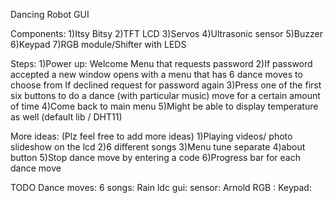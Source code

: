 Dancing Robot GUI

Components:
1)Itsy Bitsy
2)TFT LCD
3)Servos
4)Ultrasonic sensor
5)Buzzer
6)Keypad
7)RGB module/Shifter with LEDS

Steps:
1)Power up: Welcome Menu that requests password
2)If password accepted a new window opens with a menu that has 6 dance moves to choose from
  If declined request for password again
3)Press one of the first six buttons to do a dance (with particular music) move for a certain amount of time 
4)Come back to main menu
5)Might be able to display temperature as well (default lib / DHT11)

More ideas: (Plz feel free to add more ideas)
1)Playing videos/ photo slideshow on the lcd
2)6 different songs 
3)Menu tune separate
4)about button
5)Stop dance move by entering a code
6)Progress bar for each dance move 

TODO
Dance moves: 
6 songs: Rain
ldc gui: 
sensor: Arnold
RGB : 
Keypad: 
